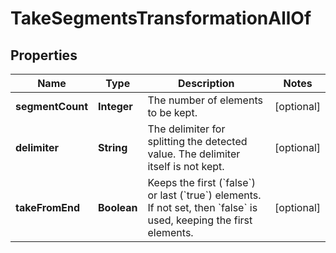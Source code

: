

# TakeSegmentsTransformationAllOf


## Properties

| Name | Type | Description | Notes |
|------------ | ------------- | ------------- | -------------|
|**segmentCount** | **Integer** | The number of elements to be kept. |  [optional] |
|**delimiter** | **String** | The delimiter for splitting the detected value. The delimiter itself is not kept. |  [optional] |
|**takeFromEnd** | **Boolean** | Keeps the first (&#x60;false&#x60;) or last (&#x60;true&#x60;) elements.    If not set, then &#x60;false&#x60; is used, keeping the first elements. |  [optional] |



